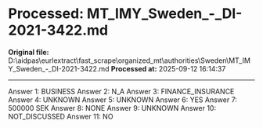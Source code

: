# Processed: MT_IMY_Sweden_-_DI-2021-3422.md

**Original file:** D:\aidpas\eurlextract\fast_scrape\organized_mt\authorities\Sweden\MT_IMY_Sweden_-_DI-2021-3422.md
**Processed at:** 2025-09-12 16:14:37

---

Answer 1: BUSINESS
Answer 2: N_A
Answer 3: FINANCE_INSURANCE
Answer 4: UNKNOWN
Answer 5: UNKNOWN
Answer 6: YES
Answer 7: 500000 SEK
Answer 8: NONE
Answer 9: UNKNOWN
Answer 10: NOT_DISCUSSED
Answer 11: NO